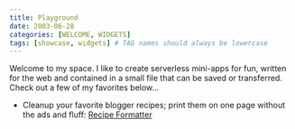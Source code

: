 ```yaml
---
title: Playground
date: 2003-06-28
categories: [WELCOME, WIDGETS]
tags: [showcase, widgets] # TAG names should always be lowercase
---
```


Welcome to my space. I like to create serverless mini-apps for fun, written for the web and contained in a small file that can be saved or transferred. Check out a few of my favorites below...

- Cleanup your favorite blogger recipes; print them on one page without the ads and fluff: [Recipe Formatter](/Recipe.html)
<!-- - Track your health and find your hidden food allergies: [Food Journal](/Log.html) -->
